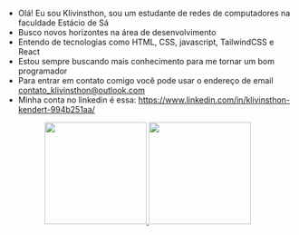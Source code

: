- Olá! Eu sou Klivinsthon, sou um estudante de redes de computadores na faculdade Estácio de Sá
- Busco novos horizontes na área de desenvolvimento
- Entendo de tecnologias como HTML, CSS, javascript, TailwindCSS e React
- Estou sempre buscando mais conhecimento para me tornar um bom programador
- Para entrar em contato comigo você pode usar o endereço de email contato_klivinsthon@outlook.com
- Minha conta no linkedin é essa: https://www.linkedin.com/in/klivinsthon-kendert-994b251aa/

<div align="center">
  <a href="https://github.com/Klivinsthon">
  <img height="180em" src="https://github-readme-stats.vercel.app/api?username=rafaballerini&show_icons=true&theme=dracula&include_all_commits=true&count_private=true"/>
  <img height="180em" src="https://github-readme-stats.vercel.app/api/top-langs/?username=rafaballerini&layout=compact&langs_count=7&theme=dracula"/>
</div>
